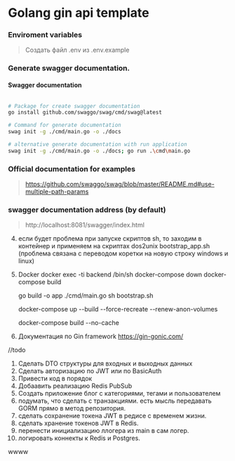 # Golang gin api template

### Enviroment variables
> Создать файл .env из .env.example

### Generate swagger documentation.

#### Swagger documentation
```Bash

# Package for create swagger documentation
go install github.com/swaggo/swag/cmd/swag@latest

# Command for generate documentation
swag init -g ./cmd/main.go -o ./docs

# alternative generate documentation with run application 
swag init -g ./cmd/main.go -o ./docs; go run .\cmd\main.go
```

### Official documentation for examples
> https://github.com/swaggo/swag/blob/master/README.md#use-multiple-path-params

### swagger documentation  address (by default)
>   http://localhost:8081/swagger/index.html

4. если будет проблема при запуске скриптов sh,
   то заходим в контейнер и применяем на скриптах
   dos2unix bootstrap_app.sh
   (проблема связана с переводом коретки на новую строку windows и linux)

5. Docker
   docker exec -ti backend /bin/sh
   docker-compose down
   docker-compose build

   go build -o app ./cmd/main.go
   sh bootstrap.sh

   docker-compose up --build --force-recreate --renew-anon-volumes
   
   docker-compose build --no-cache

6. Документация по Gin framework https://gin-gonic.com/

//todo
   1) Сделать DTO структуры для входных и выходных данных
   2) Сделать авторизацию по JWT или по BasicAuth
   3) Привести код в порядок
   4) Добаавить реализацию Redis PubSub
   5) Создать приложение блог с категориями, тегами и пользователем
   6) подумать, что сделать с транзакциями. есть мысль передавать GORM прямо в метод репозитория.
   7) сделать сохранение токена JWT в редисе с временем жизни.
   8) сделать хранение токенов JWT в Redis. 
   9) перенести инициализацию ллогера из main в сам логер.
   10) логировать коннекты к Redis и Postgres.

wwww